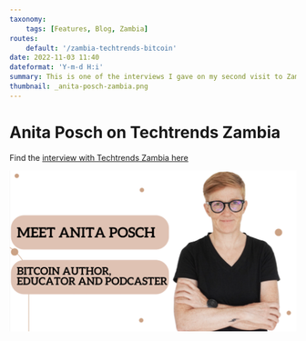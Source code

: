 ```yaml
---
taxonomy:
    tags: [Features, Blog, Zambia]
routes:
    default: '/zambia-techtrends-bitcoin'
date: 2022-11-03 11:40
dateformat: 'Y-m-d H:i'
summary: This is one of the interviews I gave on my second visit to Zambia in October 2022 with Techtrends a news blog focusing on technology. 
thumbnail: _anita-posch-zambia.png
---
```


# Anita Posch on Techtrends Zambia

Find the [interview with Techtrends Zambia here](https://www.techtrends.co.zm/meet-anita-posch-bitcoin-author-educator-and-podcaster/)

[![](_anita-posch-zambia.png)](https://www.techtrends.co.zm/meet-anita-posch-bitcoin-author-educator-and-podcaster/)
